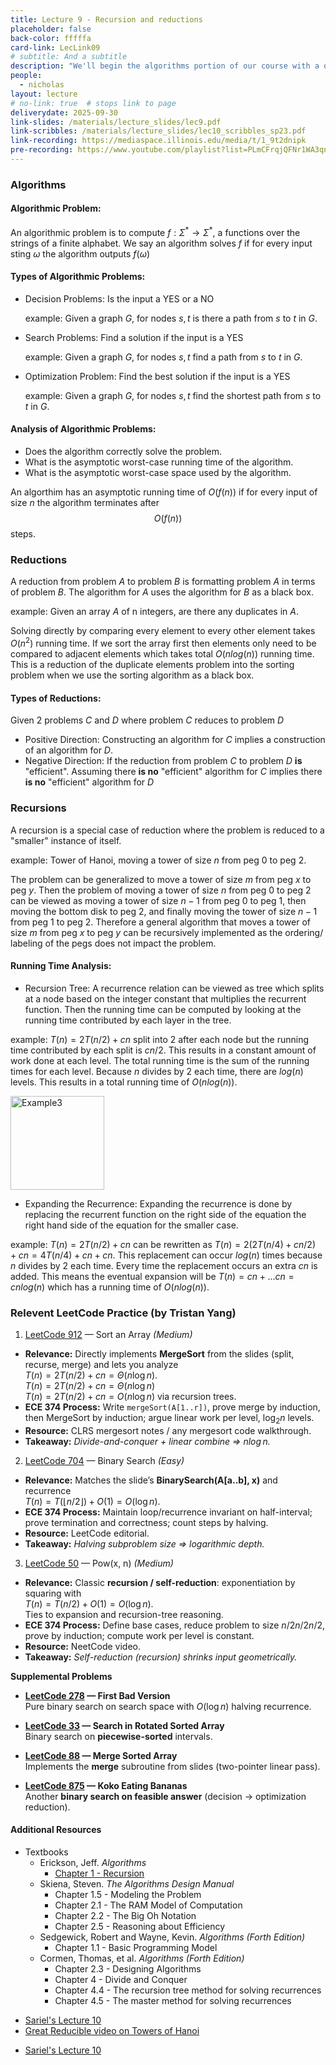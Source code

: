 ```yaml
---
title: Lecture 9 - Recursion and reductions
placeholder: false
back-color: fffffa
card-link: LecLink09
# subtitle: And a subtitle
description: "We'll begin the algorithms portion of our course with a quick recap of the most fundamental algorithmic technique: recursion. We'll also briefly go over solving recurrences. "
people:
  - nicholas
layout: lecture
# no-link: true  # stops link to page 
deliverydate: 2025-09-30
link-slides: /materials/lecture_slides/lec9.pdf
link-scribbles: /materials/lecture_slides/lec10_scribbles_sp23.pdf
link-recording: https://mediaspace.illinois.edu/media/t/1_9t2dnipk
pre-recording: https://www.youtube.com/playlist?list=PLmCFrqjQFNr1WA3qnzZU7viSjYaoOR1Ro
---
```


### Algorithms
#### **Algorithmic Problem**:
An algorithmic problem is to compute $f: \Sigma^\ast \rightarrow \Sigma^\ast$, a functions over the strings of a finite alphabet. We say an algorithm solves $f$ if for every input sting $\omega$ the algorithm outputs $f(\omega)$

#### **Types of Algorithmic Problems**:
- Decision Problems: Is the input a YES or a NO

    example: Given a graph $G$, for nodes $s,t$ is there a path from $s$ to $t$ in $G$.
- Search Problems: Find a solution if the input is a YES

    example: Given a graph $G$, for nodes $s,t$ find a path from $s$ to $t$ in $G$.
- Optimization Problem: Find the best solution if the input is a YES

    example: Given a graph $G$, for nodes $s,t$ find the shortest path from $s$ to $t$ in $G$.

#### **Analysis of Algorithmic Problems**:
- Does the algorithm correctly solve the problem.
- What is the asymptotic worst-case running time of the algorithm.
- What is the asymptotic worst-case space used by the algorithm.

An algorthim has an asymptotic running time of $O(f(n))$ if for every input of size $n$ the algorithm terminates after $$O(f(n))$$ steps.

### Reductions
A reduction from problem $A$ to problem $B$ is formatting problem $A$ in terms of problem $B$. The algorithm for $A$ uses the algorithm for $B$ as a black box.

example: Given an array $A$ of n integers, are there any duplicates in $A$.

Solving directly by comparing every element to every other element takes $O(n^2)$ running time. If we sort the array first then elements only need to be compared to adjacent elements which takes total $O(n log(n))$ running time. This is a reduction of the duplicate elements problem into the sorting problem when we use the sorting algorithm as a black box.

#### **Types of Reductions**:
Given 2 problems $C$ and $D$ where problem $C$ reduces to problem $D$
- Positive Direction: Constructing an algorithm for $C$ implies a construction of an  algorithm for $D$. 
- Negative Direction: If the reduction from problem $C$ to problem $D$ **is** "efficient". Assuming there **is no** "efficient" algorithm for $C$ implies there **is no** "efficient" algorithm for $D$


### Recursions
A recursion is a special case of reduction where the problem is reduced to a "smaller" instance of itself.

example: Tower of Hanoi, moving a tower of size $n$ from peg $0$ to peg $2$.

The problem can be generalized to move a tower of size $m$ from peg $x$ to peg $y$. Then the problem of moving a tower of size $n$ from peg 0 to peg 2 can be viewed as moving a tower of size $n-1$ from peg 0 to peg 1, then moving the bottom disk to peg 2, and finally moving the tower of size $n-1$ from peg 1 to peg 2. Therefore a general algorithm that moves a tower of size $m$ from peg $x$ to peg $y$ can be recursively implemented as the ordering/ labeling of the pegs does not impact the problem.

#### **Running Time Analysis**:
- Recursion Tree: A recurrence relation can be viewed as tree which splits at a node based on the integer constant that multiplies the recurrent function. Then the running time can be computed by looking at the running time contributed by each layer in the tree.

example: $T(n) = 2T(n/2)+cn$ split into 2 after each node but the running time contributed by each split is $cn/2$. This results in a constant amount of work done at each level. The total running time is the sum of the running times for each level. Because $n$ divides by 2 each time, there are $log(n)$ levels. This results in a total running time of $O(nlog(n))$.

<img src="/img/lectures/Lec10/lec10_fig1.PNG" alt="Example3" style="height: 150px;">

- Expanding the Recurrence: Expanding the recurrence is done by replacing the recurrent function on the right side of the equation the right hand side of the equation for the smaller case.

example: $T(n) = 2T(n/2) + cn$ can be rewritten as $T(n) = 2(2T(n/4)+cn/2)+cn = 4T(n/4)+cn+cn$. This replacement can occur $log(n)$ times because $n$ divides by 2 each time. Every time the replacement occurs an extra $cn$ is added. This means the eventual expansion will be $T(n) = cn+...cn = cnlog(n)$ which has a running time of $O(nlog(n))$.

### Relevent LeetCode Practice (by Tristan Yang)

1. [LeetCode 912](https://leetcode.com/problems/sort-an-array/) — Sort an Array *(Medium)*

  - **Relevance:** Directly implements **MergeSort** from the slides (split, recurse, merge) and lets you analyze  
    $T(n) = 2T(n/2) + cn = \Theta(n \log n)$.  
    $T(n) = 2T(n/2) + cn = \Theta(n \log n)$  
    $T(n) = 2T(n/2) + cn = O(n \log n)$ via recursion trees.
  - **ECE 374 Process:** Write `mergeSort(A[1..r])`, prove merge by induction, then MergeSort by induction; argue linear work per level, $\log_2 n$ levels.  
  - **Resource:** CLRS mergesort notes / any mergesort code walkthrough.  
  - **Takeaway:** *Divide-and-conquer + linear combine ⇒ $n \log n$.*

2. [LeetCode 704](https://leetcode.com/problems/binary-search) — Binary Search *(Easy)*

  - **Relevance:** Matches the slide’s **BinarySearch(A[a..b], x)** and recurrence  
    $T(n) = T(\lfloor n/2 \rfloor) + O(1) = O(\log n)$.  
  - **ECE 374 Process:** Maintain loop/recurrence invariant on half-interval; prove termination and correctness; count steps by halving.  
  - **Resource:** LeetCode editorial.  
  - **Takeaway:** *Halving subproblem size ⇒ logarithmic depth.*

3. [LeetCode 50](https://leetcode.com/problems/powx-n/) — Pow(x, n) *(Medium)*

  - **Relevance:** Classic **recursion / self-reduction**: exponentiation by squaring with  
    $T(n) = T(n/2) + O(1) = O(\log n)$.  
    Ties to expansion and recursion-tree reasoning.  
  - **ECE 374 Process:** Define base cases, reduce problem to size $n/2n/2n/2$, prove by induction; compute work per level is constant.  
  - **Resource:** NeetCode video.  
  - **Takeaway:** *Self-reduction (recursion) shrinks input geometrically.*

**Supplemental Problems**

- **[LeetCode 278](https://leetcode.com/problems/first-bad-version/) — First Bad Version**  
  Pure binary search on search space with $O(\log n)$ halving recurrence.

- **[LeetCode 33](https://leetcode.com/problems/search-in-rotated-sorted-array/) — Search in Rotated Sorted Array**  
  Binary search on **piecewise-sorted** intervals.

- **[LeetCode 88](https://leetcode.com/problems/merge-sorted-array/) — Merge Sorted Array**  
  Implements the **merge** subroutine from slides (two-pointer linear pass).

- **[LeetCode 875](https://leetcode.com/problems/koko-eating-bananas/) — Koko Eating Bananas**  
  Another **binary search on feasible answer** (decision → optimization reduction).





<h4>Additional Resources</h4>

* Textbooks 
  * Erickson, Jeff. *Algorithms* 
	* [Chapter 1 - Recursion](https://jeffe.cs.illinois.edu/teaching/algorithms/book/03-dynprog.pdf)
  * Skiena, Steven. *The Algorithms Design Manual*
    * Chapter 1.5 - Modeling the Problem
    * Chapter 2.1 - The RAM Model of Computation
    * Chapter 2.2 - The Big Oh Notation
    * Chapter 2.5 - Reasoning about Efficiency
  * Sedgewick, Robert and Wayne, Kevin. *Algorithms (Forth Edition)*
    * Chapter 1.1 - Basic Programming Model
  * Cormen, Thomas, et al. *Algorithms (Forth Edition)*
    * Chapter 2.3 - Designing Algorithms
    * Chapter 4 - Divide and Conquer 
    * Chapter 4.4 - The recursion tree method for solving recurrences
    * Chapter 4.5 - The master method for solving recurrences

- [Sariel's Lecture 10](https://courses.engr.illinois.edu/cs374/fa2020/lec_prerec/) 
- [Great Reducible video on Towers of Hanoi](https://www.youtube.com/watch?v=rf6uf3jNjbo)
* [Sariel's Lecture 10](https://www.youtube.com/watch?v=vBl8JSdKrvw&list=PLaEwgrahG-LpCO04ip9-KfGIYSr1YGbwE&pp=iAQB)














